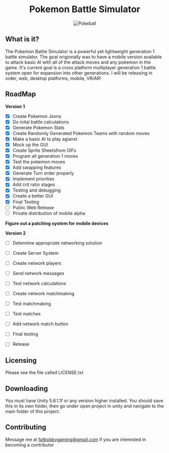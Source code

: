 

  <h1 align ="center"> Pokemon Battle Simulator</h1>
  <p align="center">
  <img src="https://docs.google.com/uc?export=download&id=0B4fjzCPc3y-bdGVMNnkySk1aMG8" alt="Pokeball" align="middle">
  </p>  
  
  __What is it?__
  ---

  The Pokemon Battle Simulator is a powerful yet lightweight generation 1 battle simulator. The goal origionally was to have a mobile version available to attack basic AI with all of the attack moves and any pokemon in the game. It's current goal is a cross platform multiplayer generation 1 battle system open for expansion into other generations. I will be releasing in order, web, desktop platforms, mobile, VR/AR!
  
  __RoadMap__
  ---
  __Version 1__
  - [x] Create Pokemon Jsons
  - [x] Do inital battle calculations
  - [x] Generate Pokemon Stats
  - [x] Create Randomly Generated Pokemon Teams with random moves
  - [x] Make a basic AI to play agianst
  - [x] Mock up the GUI
  - [x] Create Sprite Sheetsfrom GIFs
  - [x] Program all generation 1 moves
  - [x] Test the pokemon moves
  - [x] Add swapping features
  - [x] Generate Turn order properly
  - [x] Implement priorities
  - [x] Add crit ratio stages
  - [x] Testing and debugging
  - [x] Create a better GUI
  - [x] Final Testing
  - [ ] Public Web Release
  - [ ] Private distribution of mobile alpha
  
  **Figure out a patching system for mobile devices**
  
  __Version 2__
  - [ ] Determine appropriate networking solution
  - [ ] Create Server System
  - [ ] Create network players
  - [ ] Send network messages
  - [ ] Test network calculations
  - [ ] Create network matchmaking
  - [ ] Test matchmaking
  - [ ] Test matches
  - [ ] Add network match button
  - [ ] Final testing
  - [ ] Release
  
  
  **Licensing**
  ---

  Please see the file called LICENSE.txt

  **Downloading**
  ---  
  You must have Unity 5.6.1.1f or any version higher installed.
  You should save this in its own folder, then go under open project in
  unity and navigate to the main folder of this project.
  
  **Contributing**
  ---
  Message me at fatbobbygaming@gmail.com if you are interested in becoming a contributor

  
  

